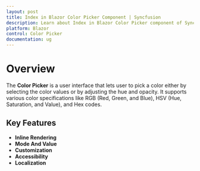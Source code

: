 ```yaml
---
layout: post
title: Index in Blazor Color Picker Component | Syncfusion 
description: Learn about Index in Blazor Color Picker component of Syncfusion, and more details.
platform: Blazor
control: Color Picker
documentation: ug
---
```


# Overview

The **Color Picker** is a user interface that lets user to pick a color either by selecting the color values or by adjusting the hue and opacity. It supports various color specifications like RGB (Red, Green, and Blue), HSV (Hue, Saturation, and Value), and Hex codes.

## Key Features

* **Inline Rendering**
* **Mode And Value**
* **Customization**
* **Accessibility**
* **Localization**
